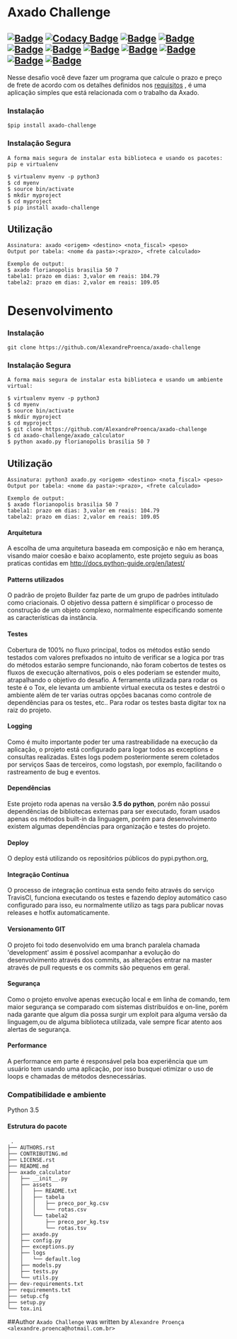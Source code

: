 # Axado Challenge
[![Badge](https://travis-ci.org/AlexandreProenca/axado-challenge.svg?branch=master)](https://travis-ci.org/AlexandreProenca/axado-challenge "Travis CI")
[![Codacy Badge](https://api.codacy.com/project/badge/Grade/e0c035692b134da6a06662397f85de7f)](https://www.codacy.com/app/linuxloco/axado-challenge?utm_source=github.com&amp;utm_medium=referral&amp;utm_content=AlexandreProenca/axado-challenge&amp;utm_campaign=Badge_Grade)
[![Badge](https://img.shields.io/pypi/v/axado-challenge.svg)](https://pypi.python.org/pypi/axado-challenge "Pypi")
[![Badge](https://img.shields.io/pypi/dd/axado-challenge.svg)](https://pypi.python.org/pypi/axado-challenge "Pypi")
[![Badge](https://img.shields.io/pypi/pyversions/axado-challenge.svg)](https://pypi.python.org/pypi/axado-challenge "Pypi")
[![Badge](https://img.shields.io/pypi/l/axado-challenge.svg)](https://pypi.python.org/pypi/axado-challenge "Pypi")
[![Badge](https://img.shields.io/pypi/wheel/axado-challenge.svg)](https://pypi.python.org/pypi/axado-challenge "Pypi")
[![Badge](https://img.shields.io/pypi/format/axado-challenge.svg)](https://pypi.python.org/pypi/axado-challenge "Pypi")
[![Badge](https://img.shields.io/pypi/implementation/axado-challenge.svg)](https://pypi.python.org/pypi/axado-challenge "Pypi")
[![Badge](https://img.shields.io/pypi/status/axado-challenge.svg)](https://pypi.python.org/pypi/axado-challenge "Pypi")
[![Badge](https://img.shields.io/badge/portugues--brasil-ok-green.svg)](https://img.shields.io/badge/portugues--brasil-ok-green.svg "Livechat")
-----------

Nesse desafio você deve fazer um programa que calcule o prazo e preço de frete
de acordo com os detalhes definidos nos [requisitos](https://github.com/AlexandreProenca/axado-challenge/tree/master/axado_calculator/assets) , é uma aplicação simples que está relacionada
com o trabalho da Axado.


### Instalação

`$pip install axado-challenge`

### Instalação Segura

    A forma mais segura de instalar esta biblioteca e usando os pacotes: pip e virtualenv

    $ virtualenv myenv -p python3
    $ cd myenv
    $ source bin/activate
    $ mkdir myproject
    $ cd myproject
    $ pip install axado-challenge

Utilização
----------
    Assinatura​: axado <origem> <destino> <nota_fiscal> <peso>
    Output por tabela: ​<nome da pasta>:<prazo>, <frete calculado>

    Exemplo de output:
    $ axado florianopolis brasilia 50 7
    tabela1: prazo em dias: 3,valor em reais: 104.79
    tabela2: prazo em dias: 2,valor em reais: 109.05



# Desenvolvimento

### Instalação

`git clone https://github.com/AlexandreProenca/axado-challenge`

### Instalação Segura

    A forma mais segura de instalar esta biblioteca e usando um ambiente virtual:
    
    $ virtualenv myenv -p python3
    $ cd myenv
    $ source bin/activate
    $ mkdir myproject
    $ cd myproject
    $ git clone https://github.com/AlexandreProenca/axado-challenge
    $ cd axado-challenge/axado_calculator
    $ python axado.py florianopolis brasilia 50 7
    

Utilização
----------
    Assinatura​: python3 axado.py <origem> <destino> <nota_fiscal> <peso>
    Output por tabela: ​<nome da pasta>:<prazo>, <frete calculado>

    Exemplo de output:
    $ axado florianopolis brasilia 50 7
    tabela1: prazo em dias: 3,valor em reais: 104.79
    tabela2: prazo em dias: 2,valor em reais: 109.05



#### Arquitetura
A escolha de uma arquitetura baseada em composição e não em herança,
visando maior coesão e baixo acoplamento, este projeto seguiu as boas
praticas contidas em http://docs.python-guide.org/en/latest/

#### Patterns utilizados
O padrão de projeto Builder faz parte de um grupo de padrões intitulado
como criacionais.
O objetivo dessa pattern é simplificar o processo de construção de um
objeto complexo, normalmente especificando somente as características da
instância.

#### Testes
Cobertura de 100% no fluxo principal, todos os métodos estão sendo testados
com valores prefixados no intuito de verificar se a logica por tras do
métodos estarão sempre funcionando, não foram cobertos de testes os
fluxos de execução alternativos, pois o eles poderiam se estender muito,
atrapalhando o objetivo do desafio.
A ferramenta utilizada para rodar os teste é o Tox, ele levanta um
ambiente virtual executa os testes e destrói o ambiente além de ter
varias outras opções bacanas como controle de dependências para os
testes, etc..
Para rodar os testes basta digitar tox na raiz do projeto.

#### Logging
Como é muito importante poder ter uma rastreabilidade na execução da
aplicação, o projeto está configurado para logar todos as exceptions
e consultas realizadas.
Estes logs podem posteriormente serem coletados por serviços Saas de
terceiros, como logstash, por exemplo, facilitando o rastreamento
de bug e eventos.

#### Dependências
Este projeto roda apenas na versão **3.5 do python**, porém não possui
dependências de bibliotecas externas para ser executado, foram usados
apenas os métodos built-in da linguagem, porém para desenvolvimento
existem algumas dependências para organização e testes do projeto.

#### Deploy
O deploy está utilizando os repositórios públicos do pypi.python.org,

#### Integração Contínua
O processo de integração contínua esta sendo feito através do serviço
TravisCI, funciona executando os testes e fazendo deploy automático caso
configurado para isso, eu normalmente utilizo as tags para publicar
novas releases e hotfix automaticamente.

#### Versionamento GIT
O projeto foi todo desenvolvido em uma branch paralela chamada 'development'
assim é possível acompanhar a evolução do desenvolvimento através dos commits,
as alterações entrar na master através de pull requests e os commits são
pequenos em geral.

#### Segurança
Como o projeto envolve apenas execução local e em linha de comando,
tem maior segurança se comparado com sistemas distribuídos e on-line,
porém nada garante que algum dia possa surgir um exploit para alguma
versão da linguagem,ou de alguma biblioteca utilizada, vale sempre ficar
atento aos alertas de segurança.

#### Performance
A performance em parte é responsável pela boa experiência que um usuário tem
usando uma aplicação, por isso busquei otimizar o uso de loops e
chamadas de métodos desnecessárias.

### Compatibilidade e ambiente
Python 3.5
  
#### Estrutura do pacote

     .
    ├── AUTHORS.rst
    ├── CONTRIBUTING.md
    ├── LICENSE.rst
    ├── README.md
    ├── axado_calculator
    │   ├── __init__.py
    │   ├── assets
    │   │   ├── README.txt
    │   │   ├── tabela
    │   │   │   ├── preco_por_kg.csv
    │   │   │   └── rotas.csv
    │   │   └── tabela2
    │   │       ├── preco_por_kg.tsv
    │   │       └── rotas.tsv
    │   ├── axado.py
    │   ├── config.py
    │   ├── exceptions.py
    │   ├── logs
    │   │   └── default.log
    │   ├── models.py
    │   ├── tests.py
    │   └── utils.py
    ├── dev-requirements.txt
    ├── requirements.txt
    ├── setup.cfg
    ├── setup.py
    └── tox.ini


##Author
`Axado Challenge` was written by `Alexandre Proença <alexandre.proenca@hotmail.com.br>`
